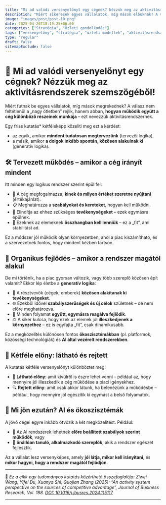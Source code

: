 ```yaml
---
title: "Mi ad valódi versenyelőnyt egy cégnek? Nézzük meg az aktivitásrendszerek szemszögéből!"
description: "Miért sikeresek egyes vállalatok, míg mások elbuknak? A válasz egy látszólag bonyolult, de logikus rendszerben rejlik – az aktivitásrendszerekben."
image: "images/post/post-10.png"
date: 2025-04-26T18:19:25+06:00
categories: ["Stratégia", "Üzleti gondolkodás"]
tags: ["versenyelőny", "stratégia", "üzleti modellek", "aktivitásrendszer", "AI"]
type: "regular"
draft: false
sitemapExclude: false
---
```


# 🧩 Mi ad valódi versenyelőnyt egy cégnek? Nézzük meg az aktivitásrendszerek szemszögéből!

Miért futnak be egyes vállalatok, míg mások megrekednek? A válasz nem feltétlenül a „nagy ötletben” rejlik, hanem abban, **hogyan működik együtt a cég különböző részeinek munkája** – ezt nevezzük aktivitásrendszernek.

Egy friss kutatás* kétféleképp közelíti meg ezt a kérdést: 

- az egyik, amikor **mindent tudatosan megtervezünk** (tervezői logika),  
- a másik, amikor **a dolgok inkább spontán, közösen alakulnak ki** (generatív logika).

## 🛠️ Tervezett működés – amikor a cég irányít mindent

Itt minden egy logikus rendszer szerint épül fel:

- 🎯 A cég megfogalmazza, **kinek és milyen értéket szeretne nyújtani** (értékajánlat).
- 📋 Meghatározza a **szabályokat és kereteket**, hogyan kell működni.
- 🔧 Elindítja az ehhez szükséges **tevékenységeket** – ezek egymásra épülnek.
- 🧩 Ezeknek az elemeknek **összhangban kell lenniük** – ez a „fit”, ami stabilitást ad.

Ez a módszer jól működik olyan környezetben, ahol a piac kiszámítható, és a szervezetnek fontos, hogy mindent kézben tartson.

## 🌱 Organikus fejlődés – amikor a rendszer magától alakul

De mi történik, ha a piac gyorsan változik, vagy több szereplő közösen épít valamit? Ekkor lép életbe a **generatív logika**:

- 👥 A résztvevők (cégek, emberek) **közösen alakítanak ki tevékenységeket**.
- 🌐 Ezekből idővel **szabályszerűségek és új célok** születnek – de nem előre meghatározva.
- 🔄 Minden folyamat **együtt, egymásra reagálva fejlődik**.
- ⚖️ A siker kulcsa, hogy ezek az elemek jól **illeszkedjenek a környezethez** – ez is egyfajta „fit”, csak dinamikusabb.

Ez a megközelítés különösen fontos **ökoszisztémákban** (pl. platformok, közösségi technológiák) és **AI által vezérelt rendszerekben**.

## 🎯 Kétféle előny: látható és rejtett

A kutatás kétféle versenyelőnyt különböztet meg:

- 👀 **Látható előny**: amit kívülről is észre lehet venni – például az, hogy mennyire jól illeszkedik a cég működése a piaci igényekhez.
- 🔍 **Rejtett előny**: amit csak akkor látunk, ha belenézünk a működésbe – például, hogy mennyire jól egészítik ki egymást a belső folyamatok.

## 🔮 Mi jön ezután? AI és ökoszisztémák

A jövő cégei egyre inkább ötvözik a két megközelítést. Például:

- 🧠 Az AI rendszerek lehetnek **előre beállított szabályok szerint működők**, vagy
- 🤝 **önállóan tanuló, alkalmazkodó szereplők**, akik a rendszer egészét fejlesztik.

Az a vállalat lesz versenyképes, amely **jól látja, mikor kell irányítani**, és **mikor hagyni, hogy a rendszer magától fejlődjön**.

---

📘 *Ez a cikk egy tudományos kutatás közérthető összefoglalója: Ziwei Wang, Yifei Du, Xuanya Shi, Guojian Zhang (2025): “An activity system perspective on the sources of competitive advantage”, Journal of Business Research, Vol. 188. [DOI: 10.1016/j.jbusres.2024.115117](https://doi.org/10.1016/j.jbusres.2024.115117)*

---
